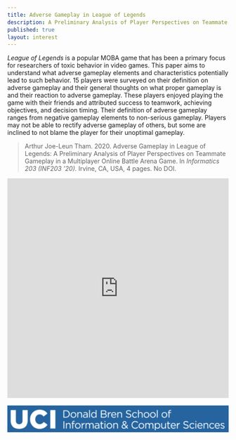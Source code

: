 ```yaml
---
title: Adverse Gameplay in League of Legends
description: A Preliminary Analysis of Player Perspectives on Teammate Gameplay in a Multiplayer Online Battle Arena Game.
published: true
layout: interest
---
```


*League of Legends* is a popular MOBA game that has been a primary focus for researchers of toxic behavior in video games. 
This paper aims to understand what adverse gameplay elements and characteristics potentially lead to such behavior.
 15 players were surveyed on their definition on adverse gameplay and their general thoughts on what proper gameplay 
 is and their reaction to adverse gameplay. These players enjoyed playing the game with their friends and attributed 
 success to teamwork, achieving objectives, and decision timing. Their definition of adverse gameplay ranges from negative
  gameplay elements to non-serious gameplay. Players may not be able to rectify adverse gameplay of others, but some are
   inclined to not blame the player for their unoptimal gameplay. 

> Arthur Joe-Leun Tham. 2020. Adverse Gameplay in League of Legends: A Preliminary Analysis of Player Perspectives on 
  Teammate Gameplay in a Multiplayer Online Battle Arena Game. In *Informatics 203 (INF203 ’20).* Irvine, CA, USA, 4 pages. No DOI.

<iframe src="https://docs.google.com/presentation/d/e/2PACX-1vRv6h2CJg4obRT4UcvnI3R5j7Nc8vDY-BFlLDC636tjElGOBUOiU8-2IXd6CNyBNw/embed?start=false&loop=false&delayms=60000?start=false&loop=false&delayms=60000" frameborder="0" width="100%" height="500" allowfullscreen="true" mozallowfullscreen="true" webkitallowfullscreen="true"></iframe>

![alt-text](/img/researchDBH.png "dbh")